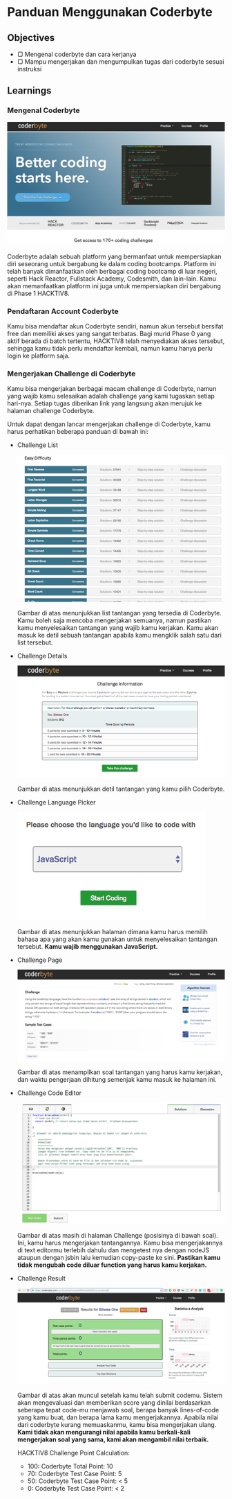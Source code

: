 # Panduan Menggunakan Coderbyte

## Objectives

- ▢ Mengenal coderbyte dan cara kerjanya
- ▢ Mampu mengerjakan dan mengumpulkan tugas dari coderbyte sesuai instruksi

## Learnings

### Mengenal Coderbyte

![Coderbyte Front](assets/coderbyte-front.png)

Coderbyte adalah sebuah platform yang bermanfaat untuk mempersiapkan diri seseorang untuk bergabung ke dalam coding bootcamps. Platform ini telah banyak dimanfaatkan oleh berbagai coding bootcamp di luar negeri, seperti Hack Reactor, Fullstack Academy, Codesmith, dan lain-lain. Kamu akan memanfaatkan platform ini juga untuk mempersiapkan diri bergabung di Phase 1 HACKTIV8.

### Pendaftaran Account Coderbyte

Kamu bisa mendaftar akun Coderbyte sendiri, namun akun tersebut bersifat free dan memiliki akses yang sangat terbatas. Bagi murid Phase 0 yang aktif berada di batch tertentu, HACKTIV8 telah menyediakan akses tersebut, sehingga kamu tidak perlu mendaftar kembali, namun kamu hanya perlu login ke platform saja.

### Mengerjakan Challenge di Coderbyte

Kamu bisa mengerjakan berbagai macam challenge di Coderbyte, namun yang wajib kamu selesaikan adalah challenge yang kami tugaskan setiap hari-nya. Setiap tugas diberikan link yang langsung akan merujuk ke halaman challenge Coderbyte.

Untuk dapat dengan lancar mengerjakan challenge di Coderbyte, kamu harus perhatikan beberapa panduan di bawah ini:

- Challenge List

  ![Coderbyte Challenge List](assets/cb-challenge-list.png)

  Gambar di atas menunjukkan list tantangan yang tersedia di Coderbyte. Kamu boleh saja mencoba mengerjakan semuanya, namun pastikan kamu menyelesaikan tantangan yang wajib kamu kerjakan. Kamu akan masuk ke detil sebuah tantangan apabila kamu mengklik salah satu dari list tersebut.

- Challenge Details

  ![Coderbyte Challenge Detail](assets/cb-challenge.png)

  Gambar di atas menunjukkan detil tantangan yang kamu pilih Coderbyte.

- Challenge Language Picker

  ![Coderbyte Challenge Language](assets/cb-language-selection.png)

  Gambar di atas menunjukkan halaman dimana kamu harus memilih bahasa apa yang akan kamu gunakan untuk menyelesaikan tantangan tersebut. **Kamu wajib menggunakan JavaScript.**

- Challenge Page

  ![Coderbyte Challenge Language](assets/cb-challenge-detail.png)

  Gambar di atas menampilkan soal tantangan yang harus kamu kerjakan, dan waktu pengerjaan dihitung semenjak kamu masuk ke halaman ini.

- Challenge Code Editor

  ![Coderbyte Challenge Code Editor](assets/cb-challenge-editor.png)

  Gambar di atas masih di halaman Challenge (posisinya di bawah soal). Ini, kamu harus mengerjakan tantangannya. Kamu bisa mengerjakannya di text editormu terlebih dahulu dan mengetest nya dengan nodeJS ataupun dengan jsbin lalu kemudian copy-paste ke sini. **Pastikan kamu tidak mengubah code diluar function yang harus kamu kerjakan.**

- Challenge Result

  ![Coderbyte Challenge Result](assets/cb-result.png)

  Gambar di atas akan muncul setelah kamu telah submit codemu. Sistem akan mengevaluasi dan memberikan score yang dinilai berdasarkan seberapa tepat code-mu menjawab soal, berapa banyak lines-of-code yang kamu buat, dan berapa lama kamu mengerjakannya. Apabila nilai dari coderbyte kurang memuaskanmu, kamu bisa mengerjakan ulang. **Kami tidak akan mengurangi nilai apabila kamu berkali-kali mengerjakan soal yang sama, kami akan mengambil nilai terbaik.**

  HACKTIV8 Challenge Point Calculation:

  - 100: Coderbyte Total Point: 10
  - 70: Coderbyte Test Case Point: 5
  - 50: Coderbyte Test Case Point: < 5
  - 0: Coderbyte Test Case Point: < 2

